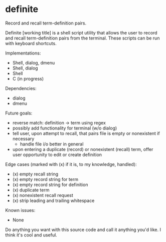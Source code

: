 # definite
Record and recall term-definition pairs.

Definite [working title] is a shell script utility that allows the user to record and recall term-definition pairs from the terminal. These scripts can be run with keyboard shortcuts.

Implementations:
  - Shell, dialog, dmenu
  - Shell, dialog
  - Shell
  - C (in progress)

Dependencies:
  - dialog
  - dmenu

Future goals:
  - reverse match: definition -> term using regex
  - possibly add functionality for terminal (w/o dialog)
  - tell user, upon attempt to recall, that pairs file is empty or nonexistent if necessary
    - handle file i/o better in general
  - upon entering a duplicate (record) or nonexistent (recall) term, offer user opportunity to edit or create definition

Edge cases (marked with (x) if it is, to my knowledge, handled):
  - (x) empty recall string
  - (x) empty record string for term
  - (x) empty record string for definition
  - (x) duplicate term
  - (x) nonexistent recall request
  - (x) strip leading and trailing whitespace

Known issues:
  - None

Do anything you want with this source code and call it anything you'd like. I think it's cool and useful.
